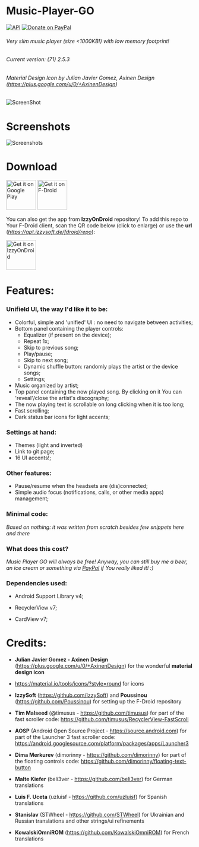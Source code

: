 # Music-Player-GO
[![API](https://img.shields.io/badge/API-21%2B-blue.svg?style=flat-square)](https://android-arsenal.com/api?level=21) [![Donate on PayPal](https://img.shields.io/badge/PayPal-Donate%20Now-brightgreen.svg)](https://paypal.me/enricocid)

###### Very slim music player (size <1000KB!) with low memory footprint!
###### Current version: (71) 2.5.3
###### Material Design Icon by Julian Javier Gomez, Axinen Design (https://plus.google.com/u/0/+AxinenDesign)


![ScreenShot](https://raw.githubusercontent.com/enricocid/Music-Player-GO/master/icon2.png) 


# Screenshots

![Screenshots](https://raw.githubusercontent.com/enricocid/Music-Player-GO/master/screenshots_v71.png) 


# Download

[<img alt="Get it on Google Play" height="80" src="https://play.google.com/intl/en_us/badges/images/generic/en_badge_web_generic.png">](https://play.google.com/store/apps/details?id=com.iven.musicplayergo)
[<img alt="Get it on F-Droid" height="80" src="https://f-droid.org/badge/get-it-on.png">](https://f-droid.org/repository/browse/?fdid=com.iven.musicplayergo)

You can also get the app from **IzzyOnDroid** repository! To add this repo to Your F-Droid client, scan the QR code below (click to enlarge) or use the **url** (*https://apt.izzysoft.de/fdroid/repo*):

[<img alt="Get it on IzzyOnDroid" height=80 src="https://apt.izzysoft.de/shared/images/fdroid_repo_qr.png">](https://apt.izzysoft.de/shared/images/fdroid_repo_qr.png)


# Features:

### Unifield UI, the way I'd like it to be:

- Colorful, simple and 'unified' UI : no need to navigate between activities;
- Bottom panel containing the player controls:
  - Equalizer (if present on the device);
  - Repeat 1x;
  - Skip to previous song;
  - Play/pause;
  - Skip to next song;
  - Dynamic shuffle button: randomly plays the artist or the
    device songs;
  - Settings;
- Music organized by artist;
- Top panel containing the now played song. By clicking on it You can 'reveal'/close the artist's discography;
- The now playing text is scrollable on long clicking when it is too long;
- Fast scrolling;
- Dark status bar icons for light accents;

### Settings at hand: 

- Themes (light and inverted)
- Link to git page;
- 16 UI accents!;


### Other features: 

- Pause/resume when the headsets are (dis)connected;
- Simple audio focus (notifications, calls, or other media apps) management;


### Minimal code:

*Based on nothing: it was written from scratch besides few snippets here and there*

### What does this cost?
*Music Player GO will always be free! Anyway, you can still buy me a beer, an ice cream or something via [PayPal](https://www.paypal.me/enricocid) if You really liked it! :)*

### Dependencies used: 

  - Android Support Library v4;

  - RecyclerView v7;

  - CardView v7;


# Credits:

- **Julian Javier Gomez - Axinen Design** (https://plus.google.com/u/0/+AxinenDesign) for the wonderful **material design icon**

- https://material.io/tools/icons/?style=round for icons

- **IzzySoft** (https://github.com/IzzySoft) and **Poussinou** (https://github.com/Poussinou) for setting up the F-Droid repository

- **Tim Malseed** (@timusus - https://github.com/timusus) for part of the fast scroller code:
https://github.com/timusus/RecyclerView-FastScroll

- **AOSP** (Android Open Source Project - https://source.android.com) for part of the Launcher 3 fast scroller code:
https://android.googlesource.com/platform/packages/apps/Launcher3

- **Dima Merkurev** (dimorinny - https://github.com/dimorinny) for part of the floating controls code:
https://github.com/dimorinny/floating-text-button

- **Malte Kiefer** (beli3ver - https://github.com/beli3ver) for German translations

- **Luis F. Uceta** (uzluisf - https://github.com/uzluisf) for Spanish translations

- **Stanislav** (STWheel - https://github.com/STWheel) for Ukrainian and Russian translations and other strings/ui refinements

- **KowalskiOmniROM** (https://github.com/KowalskiOmniROM) for French translations 